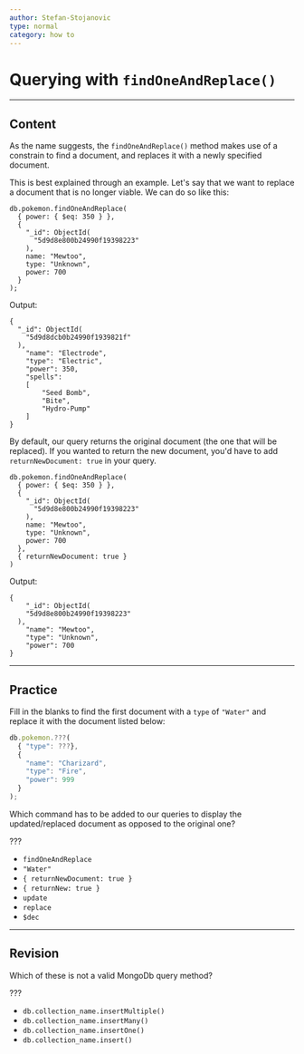 ```yaml
---
author: Stefan-Stojanovic
type: normal
category: how to
---
```


# Querying with `findOneAndReplace()`


---

## Content

As the name suggests, the `findOneAndReplace()` method makes use of a constrain to find a document, and replaces it with a newly specified document.

This is best explained through an example. Let's say that we want to replace a document that is no longer viable. We can do so like this:

```plain-text
db.pokemon.findOneAndReplace(
  { power: { $eq: 350 } },
  {
    "_id": ObjectId(
      "5d9d8e800b24990f19398223"
    ),
    name: "Mewtoo",
    type: "Unknown",
    power: 700
  }
);
```

Output:

```plain-text
{ 
  "_id": ObjectId(
    "5d9d8dcb0b24990f1939821f"
  ), 
	"name": "Electrode", 
	"type": "Electric", 
	"power": 350, 
	"spells": 
	[ 
		"Seed Bomb", 
		"Bite", 
		"Hydro-Pump" 
	] 
}
```

By default, our query returns the original document (the one that will be replaced). If you wanted to return the new document, you'd have to add `returnNewDocument: true` in your query.

```plain-text
db.pokemon.findOneAndReplace(
  { power: { $eq: 350 } },
  {
    "_id": ObjectId(
      "5d9d8e800b24990f19398223"
    ),
    name: "Mewtoo",
    type: "Unknown",
    power: 700
  },
  { returnNewDocument: true }
)
```

Output:

```plain-text
{
	"_id": ObjectId(
    "5d9d8e800b24990f19398223"
  ),
	"name": "Mewtoo",
	"type": "Unknown", 
	"power": 700
}
```


---

## Practice

Fill in the blanks to find the first document with a `type` of `"Water"` and replace it with the document listed below:

```javascript
db.pokemon.???(
  { "type": ???},
  {
    "name": "Charizard",
    "type": "Fire", 
    "power": 999
  }
);
```

Which command has to be added to our queries to display the updated/replaced document as opposed to the original one? 

???

- `findOneAndReplace`
- `"Water"`
- `{ returnNewDocument: true }`
- `{ returnNew: true }`
- `update`
- `replace`
- `$dec`


---

## Revision

Which of these is not a valid MongoDb query method?

???

- `db.collection_name.insertMultiple()`
- `db.collection_name.insertMany()`
- `db.collection_name.insertOne()`
- `db.collection_name.insert()`
